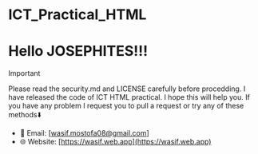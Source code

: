 # ICT_Practical_HTML
# Hello JOSEPHITES!!!
> [!important]
> Please read the security.md and LICENSE carefully before procedding.
I have released the code of ICT HTML practical.
I hope this will help you.
If you have any problem I request you to pull a request or try any of these methods⬇️
- 📧 Email: [wasif.mostofa08@gmail.com]
- 🌐 Website: [https://wasif.web.app](https://wasif.web.app)
